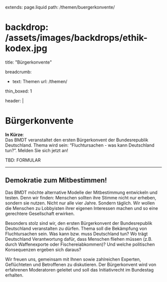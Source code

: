 extends: page.liquid
path: /themen/buergerkonvente/
# backdrop: /assets/images/backdrops/ethik-kodex.jpg
title: "Bürgerkonvente"

breadcrumb:
 - text: Themen
   url: /themen/

thin_boxed: 1

header: |    
    <h1>Bürgerkonvente</h1>
    <p><strong>In Kürze</strong>:<br>
    Das BMDT veranstaltet den ersten Bürgerkonvent der Bundesrepublik Deutschland. Thema wird sein: “Fluchtursachen - was kann Deutschland tun?”. Melden Sie sich jetzt an!</p>
    <p>TBD: FORMULAR</p>

---

## Demokratie zum Mitbestimmen!

Das BMDT möchte alternative Modelle der Mitbestimmung entwickeln und testen. Denn wir finden: Menschen sollten ihre Stimme nicht nur erheben, sondern sie nutzen. Nicht nur alle vier Jahre. Sondern täglich. Wir wollen die Menschen zu Lobbyisten ihrer eigenen Interessen machen und so eine gerechtere Gesellschaft erwirken.

Besonders stolz sind wir, den ersten Bürgerkonvent der Bundesrepublik Deutschland veranstalten zu dürfen. Thema soll die Bekämpfung von Fluchtursachen sein. Was kann bzw. muss Deutschland tun? Wo trägt Deutschland Verantwortung dafür, dass Menschen fliehen müssen (z.B. durch Waffenexporte oder Fischereiabkommen)? Und welche politischen Konsequenzen ergeben sich daraus?

Wir freuen uns, gemeinsam mit Ihnen sowie zahlreichen Experten, Geflüchteten und Betroffenen zu diskutieren. Der Bürgerkonvent wird von erfahrenen Moderatoren geleitet und soll das Initiativrecht im Bundestag erhalten.





